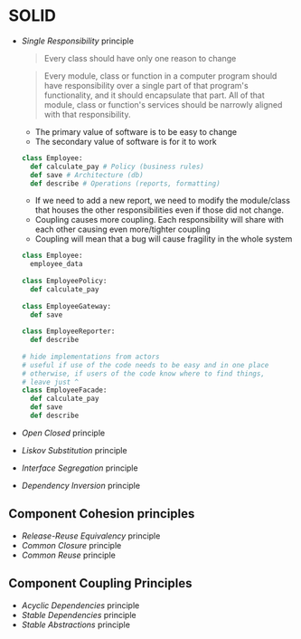 # SOLID

* *Single Responsibility* principle

  > Every class should have only one reason to change

  > Every module, class or function in a computer program should have responsibility over a single part of that program's functionality, and it should encapsulate that part. All of that module, class or function's services should be narrowly aligned with that responsibility.

  * The primary value of software is to be easy to change
  * The secondary value of software is for it to work

  ```python
  class Employee:
    def calculate_pay # Policy (business rules)
    def save # Architecture (db)
    def describe # Operations (reports, formatting)
  ```

  * If we need to add a new report, we need to modify the module/class that houses the other responsibilities even if those did not change.
  * Coupling causes more coupling. Each responsibility will share with each other causing even more/tighter coupling
  * Coupling will mean that a bug will cause fragility in the whole system

  ```python
  class Employee:
    employee_data
    
  class EmployeePolicy:
    def calculate_pay
    
  class EmployeeGateway:
    def save
   
  class EmployeeReporter:
    def describe
    
  # hide implementations from actors
  # useful if use of the code needs to be easy and in one place
  # otherwise, if users of the code know where to find things, 
  # leave just ^
  class EmployeeFacade: 
    def calculate_pay
    def save
    def describe
  ```

* *Open Closed* principle

* *Liskov Substitution* principle

* *Interface Segregation* principle

* *Dependency Inversion* principle

## Component Cohesion principles

* *Release-Reuse Equivalency* principle
* *Common Closure* principle
* *Common Reuse* principle

## Component Coupling Principles

* *Acyclic Dependencies* principle
* *Stable Dependencies* principle
* *Stable Abstractions* principle